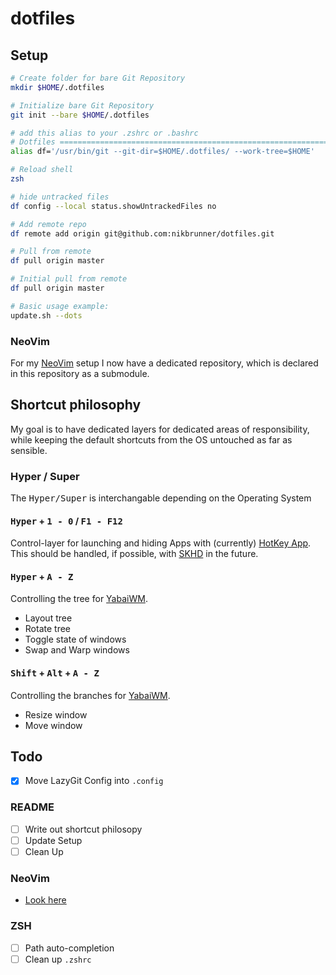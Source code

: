# dotfiles

## Setup

```bash
# Create folder for bare Git Repository
mkdir $HOME/.dotfiles

# Initialize bare Git Repository
git init --bare $HOME/.dotfiles

# add this alias to your .zshrc or .bashrc
# Dotfiles ===============================================================
alias df='/usr/bin/git --git-dir=$HOME/.dotfiles/ --work-tree=$HOME'

# Reload shell
zsh

# hide untracked files
df config --local status.showUntrackedFiles no

# Add remote repo
df remote add origin git@github.com:nikbrunner/dotfiles.git

# Pull from remote
df pull origin master

# Initial pull from remote 
df pull origin master

# Basic usage example:
update.sh --dots
```

### NeoVim

For my [NeoVim](https://github.com/nikbrunner/nibru.nvim) setup I now have a dedicated repository, which is declared in this repository as a submodule.

## Shortcut philosophy

My goal is to have dedicated layers for dedicated areas of responsibility, while keeping the default shortcuts from the OS untouched as far as sensible.

### Hyper / Super

The <kbd>Hyper/Super</kbd> is interchangable depending on the Operating System

#### <kbd>Hyper</kbd> + <kbd>1 - 0</kbd> / <kbd>F1 - F12</kbd> 

Control-layer for launching and hiding Apps with (currently) [HotKey App](https://codenuts.de/en/posts/hotkey/). This should be handled, if possible, with [SKHD](https://github.com/koekeishiya/skhd) in the future. 

#### <kbd>Hyper</kbd> + <kbd>A - Z</kbd> 
Controlling the tree for [YabaiWM](https://github.com/koekeishiya/yabai).

- Layout tree
- Rotate tree
- Toggle state of windows
- Swap and Warp windows

#### <kbd>Shift</kbd> + <kbd>Alt</kbd> + <kbd>A - Z</kbd>
Controlling the branches for [YabaiWM](https://github.com/koekeishiya/yabai).

- Resize window
- Move window

## Todo
- [x] Move LazyGit Config into `.config` 

### README
- [ ] Write out shortcut philosopy
- [ ] Update Setup
- [ ] Clean Up

### NeoVim 
- [Look here](~/.config/nvim/TODO.md)

### ZSH
- [ ] Path auto-completion
- [ ] Clean up `.zshrc`
